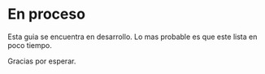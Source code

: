 # En proceso

Esta guia se encuentra en desarrollo. Lo mas probable es que este lista en poco tiempo.

Gracias por esperar.